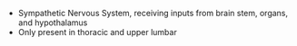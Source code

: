 - Sympathetic Nervous System, receiving inputs from brain stem, organs, and hypothalamus
- Only present in thoracic and upper lumbar
